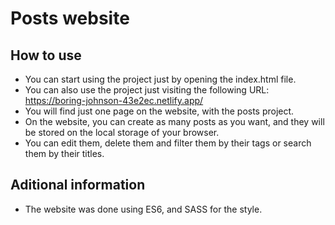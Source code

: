 # Posts website

## How to use

- You can start using the project just by opening the index.html file.
- You can also use the project just visiting the following URL: https://boring-johnson-43e2ec.netlify.app/
- You will find just one page on the website, with the posts project.
- On the website, you can create as many posts as you want, and they will be stored on the local storage of your browser.
- You can edit them, delete them and filter them by their tags or search them by their titles.

## Aditional information

- The website was done using ES6, and SASS for the style.
